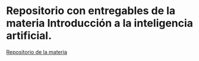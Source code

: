 # Repositorio con entregables de la materia  Introducción a la inteligencia artificial.

[Repositorio de la materia](https://github.com/FIUBA-Posgrado-Inteligencia-Artificial/intro_ia/tree/main "Repositorio de la materia")


